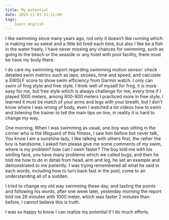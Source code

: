 ```yaml
---
title: My potential
date: 2019-11-03 21:11:00
tags:
    learn english
---
```

I like swimming since many years ago, not only it
doesn’t like running which is making me so sweat and a little bit tired each
time, but also I like be a fish in the water freely, I have never missing any
chances for swimming, such as going to the beach or the seaside or any hotel
with pool facility, there must be have my body there.

I do care my swimming report regarding swimming motion
sensor: check detailed swim metrics such as laps, strokes, time and speed, and
calculate a SWOLF score to show swim efficiency from Garmin watch. I only can
swim of frog style and free style, I think well of myself for frog, it is more
easy for me, but free style which is always challenge for me, every time if I
played 1000 meters, among 800-900 meters I practiced more in free style, I
learned it must be match of your arms and legs with your breath, but I don’t
know where I was wrong of body, even I watched a lot videos how to swim and
listening the trainer to tell the main tips on line, in reality it is hard to
change my way.

One morning, When I was swimming as usual, one boy was
sitting in the corner who is the lifeguard of this fitness, I saw him before
but never talk, You know I am a sunshine lady, I like talking with others first,
the rather the boy is handsome, I asked him please give me some comments of my
swim, where is my problem? how can I swim faster? The boy told me with his smiling
face, you have many problems which we called bugs, and then he told me how to
do in detail from head, arm and leg, he set an example and demonstrated to me patiently.
I was trying remembered all what he said in each words, including how to turn
back fast in the pool, come to an understanding all of a sudden.

I tried to change my old way swimming these day, and
tasting the points and following his words, after one week later, yesterday
morning the report told me 26 minutes with 1000 meter, which was faster 2
minutes than before, I cannot believe this is truth.

I was so happy to know I can realize my potential if I do much efforts.